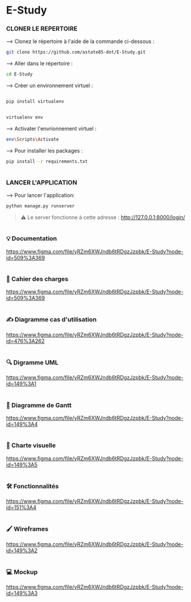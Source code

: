 # E-Study

### CLONER LE REPERTOIRE

--> Clonez le répertoire à l'aide de la commande ci-dessous :
```bash
git clone https://github.com/astate85-dot/E-Study.git

```

--> Aller dans le répertoire : 
```bash
cd E-Study

```

--> Créer un environnement virtuel :
```bash

pip install virtualenv


virtualenv env

```

--> Activater l'envrionnement virtuel :
```bash
env\Scripts\Activate

```

--> Pour installer les packages :
```bash
pip install -r requirements.txt

```

#

### LANCER L'APPLICATION
--> Pour lancer l'application:
```bash
python manage.py runserver

```

> ⚠ Le server fonctionne à cette adresse : http://127.0.0.1:8000/login/

#
### 💡 Documentation
https://www.figma.com/file/yRZm6XWJndb6tRDgzJzpbk/E-Study?node-id=509%3A369

#
### 📔 Cahier des charges
https://www.figma.com/file/yRZm6XWJndb6tRDgzJzpbk/E-Study?node-id=509%3A369

#
### ✍️ Diagramme cas d'utilisation
https://www.figma.com/file/yRZm6XWJndb6tRDgzJzpbk/E-Study?node-id=476%3A262

#
### 🔍 Digramme UML
https://www.figma.com/file/yRZm6XWJndb6tRDgzJzpbk/E-Study?node-id=149%3A1

#
### 📝 Diagramme de Gantt
https://www.figma.com/file/yRZm6XWJndb6tRDgzJzpbk/E-Study?node-id=149%3A4

#
### 🎨 Charte visuelle
https://www.figma.com/file/yRZm6XWJndb6tRDgzJzpbk/E-Study?node-id=149%3A5

#
### 🛠️ Fonctionnalités
https://www.figma.com/file/yRZm6XWJndb6tRDgzJzpbk/E-Study?node-id=151%3A4

#
### 🖌️ Wireframes
https://www.figma.com/file/yRZm6XWJndb6tRDgzJzpbk/E-Study?node-id=149%3A2

#
### 💻 Mockup
https://www.figma.com/file/yRZm6XWJndb6tRDgzJzpbk/E-Study?node-id=149%3A3
